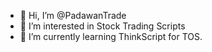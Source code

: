 - 👋 Hi, I’m @PadawanTrade
- 👀 I’m interested in Stock Trading Scripts
- 🌱 I’m currently learning ThinkScript for TOS.
<!---
PadawanTrade/PadawanTrade is a ✨ special ✨ repository because its `README.md` (this file) appears on your GitHub profile.
You can click the Preview link to take a look at your changes.
--->
